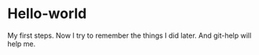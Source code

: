 # Hello-world
My first steps.
Now I try to remember the things I did later. And git-help will help me.
